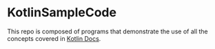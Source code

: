 # KotlinSampleCode
This repo is composed of programs that demonstrate the use of all the concepts covered in [Kotlin Docs](https://kotlinlang.org/docs/home.html).
